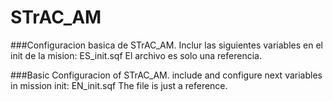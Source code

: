 # STrAC_AM

###Configuracion basica de STrAC_AM.
Inclur las siguientes variables en el init de la mision: ES_init.sqf
El archivo es solo una referencia.


###Basic Configuracion of STrAC_AM.
include and configure next variables in mission init: EN_init.sqf
The file is just a reference.
